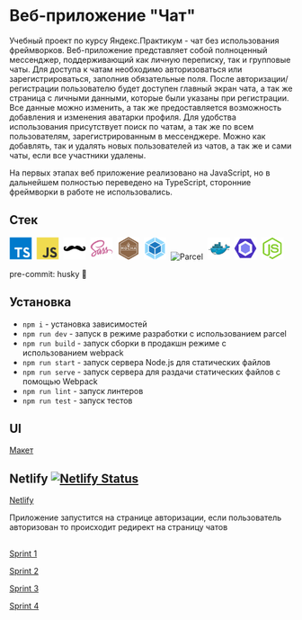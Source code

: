 # Веб-приложение "Чат"

Учебный проект по курсу Яндекс.Практикум - чат без использования фреймворков.
Веб-приложение представляет собой полноценный мессенджер, поддерживающий как личную переписку, так и групповые чаты. 
Для доступа к чатам необходимо авторизоваться или зарегистрироваться, заполнив обязательные поля.
После авторизации/регистрации пользователю будет доступен главный экран чата, а так же страница с личными данными, которые были указаны при регистрации.
Все данные можно изменить, а так же предоставляется возможность добавления и изменения аватарки профиля.
Для удобства использования присутствует поиск по чатам, а так же по всем пользователям, зарегистрированным в мессенджере.
Можно как добавлять, так и удалять новых пользователей из чатов, а так же и сами чаты, если все участники удалены.

На первых этапах веб приложение реализовано на JavaScript, но в дальнейшем полностью переведено на TypeScript, сторонние фреймворки в работе не использовались.

## Стек
<div>
	<img src="https://github.com/devicons/devicon/blob/master/icons/typescript/typescript-original.svg" title="TS" alt="TS" width="40" height="40"/>&nbsp;
  <img src="https://github.com/devicons/devicon/blob/master/icons/javascript/javascript-original.svg" title="JS" alt="JS" width="40" height="40"/>&nbsp;
	<img src="https://github.com/devicons/devicon/blob/master/icons/handlebars/handlebars-original.svg" title="Handlebars" alt="Handlebars" width="40" height="40"/>&nbsp;
	<img src="https://github.com/devicons/devicon/blob/master/icons/sass/sass-original.svg" title="Sass" alt="Sass" width="40" height="40"/>&nbsp;
	<img src="https://github.com/devicons/devicon/blob/master/icons/mocha/mocha-plain.svg" title="Mocha" alt="Mocha" width="40" height="40"/>&nbsp;
	<img src="https://github.com/devicons/devicon/blob/master/icons/webpack/webpack-original.svg" title="Webpack" alt="Webpack" width="40" height="40"/>&nbsp;
	<img src="https://parceljs.org/avatar.b1be591d.avif" title="Parcel" alt="Parcel" width="40"/>&nbsp;
	<img src="https://github.com/devicons/devicon/blob/master/icons/docker/docker-original.svg" title="Docker" alt="Docker" width="40" height="40"/>&nbsp;
	<img src="https://github.com/devicons/devicon/blob/master/icons/eslint/eslint-original.svg" title="ESLint" alt="ESLint" width="40" height="40"/>&nbsp;
	<img src="https://github.com/devicons/devicon/blob/master/icons/nodejs/nodejs-original.svg" title="NodeJS" alt="NodeJS" width="40" height="40"/>&nbsp;
</div>

pre-commit: husky 🐶

## Установка

- `npm i` - установка зависимостей
- `npm run dev` - запуск в режиме разработки с использованием parcel
- `npm run build` - запуск сборки в продакшн режиме с использованием webpack
- `npm run start` - запуск сервера Node.js для статических файлов
- `npm run serve` - запуск сервера для раздачи статических файлов с помощью Webpack
- `npm run lint` - запуск линтеров
- `npm run test` - запуск тестов

## UI
[Макет](https://www.figma.com/file/yADVuj8HwHwK5jsdOhMwFK/messenger.yandex.praktikum?node-id=0%3A1&t=EUFbIzlvOysRbPEG-0)

## Netlify [![Netlify Status](https://api.netlify.com/api/v1/badges/1c371761-603d-4972-9ae5-ee46d9d61831/deploy-status)](https://app.netlify.com/sites/bucolic-custard-91416d/deploys)
[Netlify](https://bucolic-custard-91416d.netlify.app/)

Приложение запустится на странице авторизации, если пользователь авторизован то происходит редирект на страницу чатов

##

[Sprint 1](https://github.com/alheym/middle.messenger.praktikum.yandex/pull/2)

[Sprint 2](https://github.com/alheym/middle.messenger.praktikum.yandex/pull/5)

[Sprint 3](https://github.com/alheym/middle.messenger.praktikum.yandex/pull/6)

[Sprint 4](https://github.com/alheym/middle.messenger.praktikum.yandex/pull/7)


